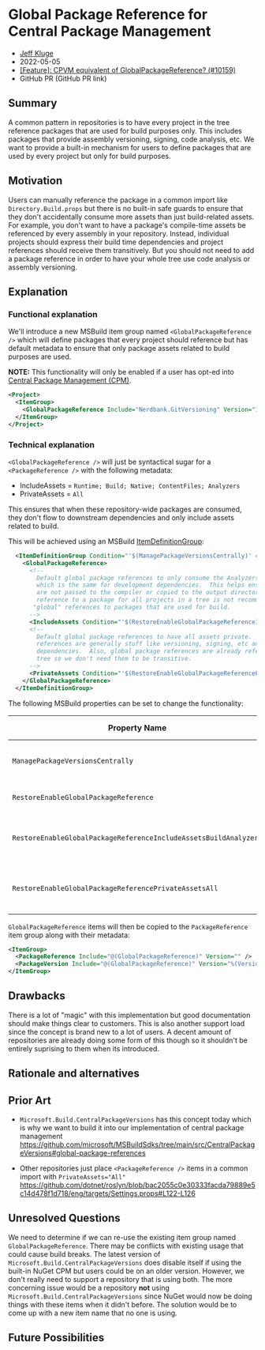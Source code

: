 # Global Package Reference for Central Package Management

- [Jeff Kluge](https://github.com/jeffkl)
- 2022-05-05
- [[Feature]: CPVM equivalent of GlobalPackageReference? (#10159)](https://github.com/NuGet/Home/issues/10159)
- GitHub PR (GitHub PR link)

## Summary
<!-- One-paragraph description of the proposal. -->
A common pattern in repositories is to have every project in the tree reference packages that are used for build purposes only.  This includes
packages that provide assembly versioning, signing, code analysis, etc.  We want to provide a built-in mechanism for users to define packages that
are used by every project but only for build purposes.

## Motivation 
<!-- Why are we doing this? What pain points does this solve? What is the expected outcome? -->
Users can manually reference the package in a common import like `Directory.Build.props` but there is no built-in safe guards to ensure that they don't
accidentally consume more assets than just build-related assets.  For example, you don't want to have a package's compile-time assets be referenced by
every assembly in your repository.  Instead, individual projects should express their build time dependencies and project references should receive
them transitively.  But you should not need to add a package reference in order to have your whole tree use code analysis or assembly versioning.

## Explanation

### Functional explanation
<!-- Explain the proposal as if it were already implemented and you're teaching it to another person. -->
<!-- Introduce new concepts, functional designs with real life examples, and low-fidelity mockups or  pseudocode to show how this proposal would look. -->
We'll introduce a new MSBuild item group named `<GlobalPackageReference />` which will define packages that every project should reference but has
default metadata to ensure that only package assets related to build purposes are used.

**NOTE:** This functionality will only be enabled if a user has opt-ed into [Central Package Management (CPM)](https://docs.microsoft.com/nuget/consume-packages/central-package-management).

```xml
<Project>
  <ItemGroup>
    <GlobalPackageReference Include="Nerdbank.GitVersioning" Version="1.0.0" />
  </ItemGroup>
</Project>
```

### Technical explanation
<!-- Explain the proposal in sufficient detail with implementation details, interaction models, and clarification of corner cases. -->
`<GlobalPackageReference />` will just be syntactical sugar for a `<PackageReference />` with the following metadata:

* IncludeAssets = `Runtime; Build; Native; ContentFiles; Analyzers`
* PrivateAssets = `All`

This ensures that when these repository-wide packages are consumed, they don't flow to downstream dependencies and only include assets related to
build.

This will be achieved using an MSBuild [ItemDefinitionGroup](https://docs.microsoft.com/en-us/visualstudio/msbuild/item-definitions):
```xml
  <ItemDefinitionGroup Condition="'$(ManagePackageVersionsCentrally)' == 'true' And '$(RestoreEnableGlobalPackageReference)' != 'false'">
    <GlobalPackageReference>
      <!--
        Default global package references to only consume the Analyzers and Build logic in a package,
        which is the same for development dependencies.  This helps ensure that the package assets
        are not passed to the compiler or copied to the output directory.  Having a compile-time
        reference to a package for all projects in a tree is not recommended.  You should only have
       "global" references to packages that are used for build.
      -->
      <IncludeAssets Condition="'$(RestoreEnableGlobalPackageReferenceIncludeAssetsBuildAnalyzers)' != 'false'">runtime;build;native;contentfiles;analyzers</IncludeAssets>
      <!--
        Default global package references to have all assets private.  This is because global package
        references are generally stuff like versioning, signing, etc and should not flow to downstream
        dependencies.  Also, global package references are already referenced by every project in the
        tree so we don't need them to be transitive.
      -->
      <PrivateAssets Condition="'$(RestoreEnableGlobalPackageReferencePrivateAssetsAll)' != 'false'">All</PrivateAssets>
    </GlobalPackageReference>
  </ItemDefinitionGroup>
```

The following MSBuild properties can be set to change the functionality:

| Property Name | Function | Default value|
|---|---|---|
| `ManagePackageVersionsCentrally` | Enables or disables central package management and all dependent features | `false` |
| `RestoreEnableGlobalPackageReference` | Enables or disables just the concept of `GlobalPackageReference` | `true` |
| `RestoreEnableGlobalPackageReferenceIncludeAssetsBuildAnalyzers` | Enables or disables defaulting the `IncludeAssets` metadata for global package references | `true` |
| `RestoreEnableGlobalPackageReferencePrivateAssetsAll` | Enables or disables defaulting the `PrivateAssets` metadata for global package references | `true`|

`GlobalPackageReference` items will then be copied to the `PackageReference` item group along with their metadata:
```xml
<ItemGroup>
  <PackageReference Include="@(GlobalPackageReference)" Version="" />
  <PackageVersion Include="@(GlobalPackageReference)" Version="%(Version)" />
</ItemGroup>
```


## Drawbacks
<!-- Why should we not do this? -->
There is a lot of "magic" with this implementation but good documentation should make things clear to customers.  This is also another support load
since the concept is brand new to a lot of users.  A decent amount of repositories are already doing some form of this though so it shouldn't be
entirely suprising to them when its introduced.

## Rationale and alternatives

<!-- Why is this the best design compared to other designs? -->
<!-- What other designs have been considered and why weren't they chosen? -->
<!-- What is the impact of not doing this? -->

## Prior Art
<!-- What prior art, both good and bad are related to this proposal? -->
<!-- Do other features exist in other ecosystems and what experience have their community had? -->
<!-- What lessons from other communities can we learn from? -->
<!-- Are there any resources that are relevant to this proposal? -->
* `Microsoft.Build.CentralPackageVersions` has this concept today which is why we want to build it into our implementation of central package management
  https://github.com/microsoft/MSBuildSdks/tree/main/src/CentralPackageVersions#global-package-references

* Other repositories just place `<PackageReference />` items in a common import with `PrivateAssets="All"`
  https://github.com/dotnet/roslyn/blob/bac2055c0e30333facda79889e5c14d478f1d718/eng/targets/Settings.props#L122-L126

## Unresolved Questions
<!-- What parts of the proposal do you expect to resolve before this gets accepted? -->
<!-- What parts of the proposal need to be resolved before the proposal is stabilized? -->
<!-- What related issues would you consider out of scope for this proposal but can be addressed in the future? -->
We need to determine if we can re-use the existing item group named `GlobalPackageReference`.  There may be conflicts with existing usage that could
cause build breaks.  The latest version of `Microsoft.Build.CentralPackageVersions` does disable itself if using the built-in NuGet CPM but users
could be on an older version.  However, we don't really need to support a repository that is using both.  The more concerning issue would be a
repository **not** using `Microsoft.Build.CentralPackageVersions` since NuGet would now be doing things with these items when it didn't before.
The solution would be to come up with a new item name that no one is using.

## Future Possibilities

<!-- What future possibilities can you think of that this proposal would help with? -->

